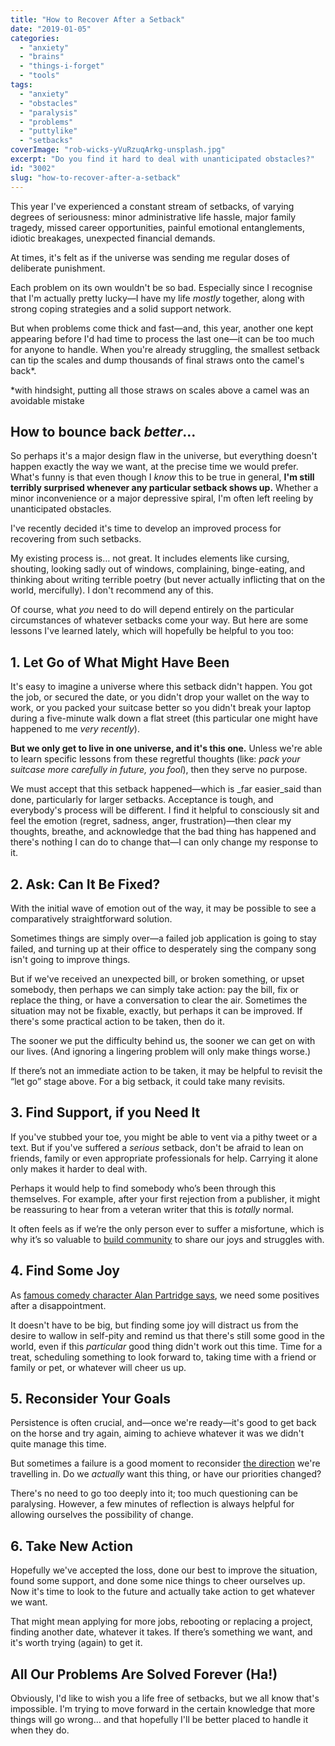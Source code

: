 ```yaml
---
title: "How to Recover After a Setback"
date: "2019-01-05"
categories: 
  - "anxiety"
  - "brains"
  - "things-i-forget"
  - "tools"
tags: 
  - "anxiety"
  - "obstacles"
  - "paralysis"
  - "problems"
  - "puttylike"
  - "setbacks"
coverImage: "rob-wicks-yVuRzuqArkg-unsplash.jpg"
excerpt: "Do you find it hard to deal with unanticipated obstacles?"
id: "3002"
slug: "how-to-recover-after-a-setback"
---
```


This year I've experienced a constant stream of setbacks, of varying degrees of seriousness: minor administrative life hassle, major family tragedy, missed career opportunities, painful emotional entanglements, idiotic breakages, unexpected financial demands.

At times, it's felt as if the universe was sending me regular doses of deliberate punishment.

<!--more-->

Each problem on its own wouldn't be so bad. Especially since I recognise that I'm actually pretty lucky—I have my life _mostly_ together, along with strong coping strategies and a solid support network.

But when problems come thick and fast—and, this year, another one kept appearing before I'd had time to process the last one—it can be too much for anyone to handle. When you're already struggling, the smallest setback can tip the scales and dump thousands of final straws onto the camel's back\*.

\*with hindsight, putting all those straws on scales above a camel was an avoidable mistake

## How to bounce back _better_...

So perhaps it's a major design flaw in the universe, but everything doesn't happen exactly the way we want, at the precise time we would prefer. What's funny is that even though I _know_ this to be true in general, **I'm still terribly surprised whenever any particular setback shows up.** Whether a minor inconvenience or a major depressive spiral, I'm often left reeling by unanticipated obstacles.

I've recently decided it's time to develop an improved process for recovering from such setbacks.

My existing process is… not great. It includes elements like cursing, shouting, looking sadly out of windows, complaining, binge-eating, and thinking about writing terrible poetry (but never actually inflicting that on the world, mercifully). I don't recommend any of this.

Of course, what _you_ need to do will depend entirely on the particular circumstances of whatever setbacks come your way. But here are some lessons I've learned lately, which will hopefully be helpful to you too:

## 1\. Let Go of What Might Have Been

It's easy to imagine a universe where this setback didn't happen. You got the job, or secured the date, or you didn't drop your wallet on the way to work, or you packed your suitcase better so you didn't break your laptop during a five-minute walk down a flat street (this particular one might have happened to me _very recently_).

**But we only get to live in one universe, and it's this one.** Unless we're able to learn specific lessons from these regretful thoughts (like: _pack your suitcase more carefully in future, you fool_), then they serve no purpose.

We must accept that this setback happened—which is _far easier_said than done, particularly for larger setbacks. Acceptance is tough, and everybody's process will be different. I find it helpful to consciously sit and feel the emotion (regret, sadness, anger, frustration)—then clear my thoughts, breathe, and acknowledge that the bad thing has happened and there's nothing I can do to change that—I can only change my response to it.

## 2\. Ask: Can It Be Fixed?

With the initial wave of emotion out of the way, it may be possible to see a comparatively straightforward solution.

Sometimes things are simply over—a failed job application is going to stay failed, and turning up at their office to desperately sing the company song isn't going to improve things.

But if we've received an unexpected bill, or broken something, or upset somebody, then perhaps we can simply take action: pay the bill, fix or replace the thing, or have a conversation to clear the air. Sometimes the situation may not be fixable, exactly, but perhaps it can be improved. If there's some practical action to be taken, then do it.

The sooner we put the difficulty behind us, the sooner we can get on with our lives. (And ignoring a lingering problem will only make things worse.)

If there’s not an immediate action to be taken, it may be helpful to revisit the “let go” stage above. For a big setback, it could take many revisits.

## 3\. Find Support, if you Need It

If you've stubbed your toe, you might be able to vent via a pithy tweet or a text. But if you've suffered a _serious_ setback, don't be afraid to lean on friends, family or even appropriate professionals for help. Carrying it alone only makes it harder to deal with.

Perhaps it would help to find somebody who’s been through this themselves. For example, after your first rejection from a publisher, it might be reassuring to hear from a veteran writer that this is _totally_ normal.

It often feels as if we’re the only person ever to suffer a misfortune, which is why it’s so valuable to [build community](https://puttylike.com/what-if-youre-the-only-one/) to share our joys and struggles with.

## 4\. Find Some Joy

As [famous comedy character Alan Partridge says](https://www.youtube.com/watch?v=wrp8dxoPdgg), we need some positives after a disappointment.

It doesn't have to be big, but finding some joy will distract us from the desire to wallow in self-pity and remind us that there's still some good in the world, even if this _particular_ good thing didn't work out this time. Time for a treat, scheduling something to look forward to, taking time with a friend or family or pet, or whatever will cheer us up.

## 5\. Reconsider Your Goals

Persistence is often crucial, and—once we're ready—it's good to get back on the horse and try again, aiming to achieve whatever it was we didn't quite manage this time.

But sometimes a failure is a good moment to reconsider [the direction](https://www.walkingoncustard.com/why-goals-arent-enough-you-need-to-set-directions-too/) we're travelling in. Do we _actually_ want this thing, or have our priorities changed?

There's no need to go too deeply into it; too much questioning can be paralysing. However, a few minutes of reflection is always helpful for allowing ourselves the possibility of change.

## 6\. Take New Action

Hopefully we've accepted the loss, done our best to improve the situation, found some support, and done some nice things to cheer ourselves up. Now it's time to look to the future and actually take action to get whatever we want.

That might mean applying for more jobs, rebooting or replacing a project, finding another date, whatever it takes. If there’s something we want, and it's worth trying (again) to get it.

## All Our Problems Are Solved Forever (Ha!)

Obviously, I'd like to wish you a life free of setbacks, but we all know that's impossible. I'm trying to move forward in the certain knowledge that more things will go wrong… and that hopefully I'll be better placed to handle it when they do.
